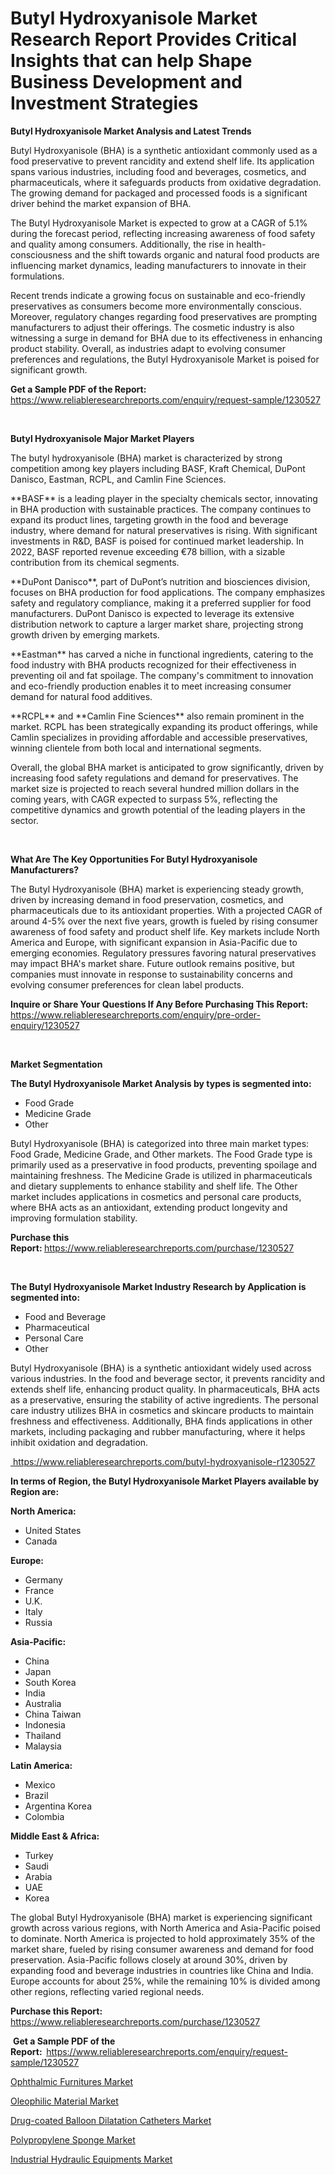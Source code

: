 <p><h1>Butyl Hydroxyanisole Market Research Report Provides Critical Insights that can help Shape Business Development and Investment Strategies</h1></p><p><strong>Butyl Hydroxyanisole Market Analysis and Latest Trends</strong></p>
<p><p>Butyl Hydroxyanisole (BHA) is a synthetic antioxidant commonly used as a food preservative to prevent rancidity and extend shelf life. Its application spans various industries, including food and beverages, cosmetics, and pharmaceuticals, where it safeguards products from oxidative degradation. The growing demand for packaged and processed foods is a significant driver behind the market expansion of BHA.</p><p>The Butyl Hydroxyanisole Market is expected to grow at a CAGR of 5.1% during the forecast period, reflecting increasing awareness of food safety and quality among consumers. Additionally, the rise in health-consciousness and the shift towards organic and natural food products are influencing market dynamics, leading manufacturers to innovate in their formulations. </p><p>Recent trends indicate a growing focus on sustainable and eco-friendly preservatives as consumers become more environmentally conscious. Moreover, regulatory changes regarding food preservatives are prompting manufacturers to adjust their offerings. The cosmetic industry is also witnessing a surge in demand for BHA due to its effectiveness in enhancing product stability. Overall, as industries adapt to evolving consumer preferences and regulations, the Butyl Hydroxyanisole Market is poised for significant growth.</p></p>
<p><strong>Get a Sample PDF of the Report:&nbsp;</strong> <a href="https://www.reliableresearchreports.com/enquiry/request-sample/1230527?utm_campaign=16&utm_medium=2&utm_source=Github&utm_content=ia&utm_term=10112024&utm_id=butyl-hydroxyanisole">https://www.reliableresearchreports.com/enquiry/request-sample/1230527</a></p>
<p>&nbsp;</p>
<p><strong>Butyl Hydroxyanisole Major Market Players</strong></p>
<p><p>The butyl hydroxyanisole (BHA) market is characterized by strong competition among key players including BASF, Kraft Chemical, DuPont Danisco, Eastman, RCPL, and Camlin Fine Sciences. </p><p>**BASF** is a leading player in the specialty chemicals sector, innovating in BHA production with sustainable practices. The company continues to expand its product lines, targeting growth in the food and beverage industry, where demand for natural preservatives is rising. With significant investments in R&D, BASF is poised for continued market leadership. In 2022, BASF reported revenue exceeding €78 billion, with a sizable contribution from its chemical segments.</p><p>**DuPont Danisco**, part of DuPont’s nutrition and biosciences division, focuses on BHA production for food applications. The company emphasizes safety and regulatory compliance, making it a preferred supplier for food manufacturers. DuPont Danisco is expected to leverage its extensive distribution network to capture a larger market share, projecting strong growth driven by emerging markets.</p><p>**Eastman** has carved a niche in functional ingredients, catering to the food industry with BHA products recognized for their effectiveness in preventing oil and fat spoilage. The company's commitment to innovation and eco-friendly production enables it to meet increasing consumer demand for natural food additives.</p><p>**RCPL** and **Camlin Fine Sciences** also remain prominent in the market. RCPL has been strategically expanding its product offerings, while Camlin specializes in providing affordable and accessible preservatives, winning clientele from both local and international segments.</p><p>Overall, the global BHA market is anticipated to grow significantly, driven by increasing food safety regulations and demand for preservatives. The market size is projected to reach several hundred million dollars in the coming years, with CAGR expected to surpass 5%, reflecting the competitive dynamics and growth potential of the leading players in the sector.</p></p>
<p>&nbsp;</p>
<p><strong>What Are The Key Opportunities For Butyl Hydroxyanisole Manufacturers?</strong></p>
<p><p>The Butyl Hydroxyanisole (BHA) market is experiencing steady growth, driven by increasing demand in food preservation, cosmetics, and pharmaceuticals due to its antioxidant properties. With a projected CAGR of around 4-5% over the next five years, growth is fueled by rising consumer awareness of food safety and product shelf life. Key markets include North America and Europe, with significant expansion in Asia-Pacific due to emerging economies. Regulatory pressures favoring natural preservatives may impact BHA's market share. Future outlook remains positive, but companies must innovate in response to sustainability concerns and evolving consumer preferences for clean label products.</p></p>
<p><strong>Inquire or Share Your Questions If Any Before Purchasing This Report:</strong> <a href="https://www.reliableresearchreports.com/enquiry/pre-order-enquiry/1230527?utm_campaign=16&utm_medium=2&utm_source=Github&utm_content=ia&utm_term=10112024&utm_id=butyl-hydroxyanisole">https://www.reliableresearchreports.com/enquiry/pre-order-enquiry/1230527</a></p>
<p>&nbsp;</p>
<p><strong>Market Segmentation</strong></p>
<p><strong>The Butyl Hydroxyanisole Market Analysis by types is segmented into:</strong></p>
<p><ul><li>Food Grade</li><li>Medicine Grade</li><li>Other</li></ul></p>
<p><p>Butyl Hydroxyanisole (BHA) is categorized into three main market types: Food Grade, Medicine Grade, and Other markets. The Food Grade type is primarily used as a preservative in food products, preventing spoilage and maintaining freshness. The Medicine Grade is utilized in pharmaceuticals and dietary supplements to enhance stability and shelf life. The Other market includes applications in cosmetics and personal care products, where BHA acts as an antioxidant, extending product longevity and improving formulation stability.</p></p>
<p><strong>Purchase this Report:&nbsp;</strong><a href="https://www.reliableresearchreports.com/purchase/1230527?utm_campaign=16&utm_medium=2&utm_source=Github&utm_content=ia&utm_term=10112024&utm_id=butyl-hydroxyanisole">https://www.reliableresearchreports.com/purchase/1230527</a></p>
<p>&nbsp;</p>
<p><strong>The Butyl Hydroxyanisole Market Industry Research by Application is segmented into:</strong></p>
<p><ul><li>Food and Beverage</li><li>Pharmaceutical</li><li>Personal Care</li><li>Other</li></ul></p>
<p><p>Butyl Hydroxyanisole (BHA) is a synthetic antioxidant widely used across various industries. In the food and beverage sector, it prevents rancidity and extends shelf life, enhancing product quality. In pharmaceuticals, BHA acts as a preservative, ensuring the stability of active ingredients. The personal care industry utilizes BHA in cosmetics and skincare products to maintain freshness and effectiveness. Additionally, BHA finds applications in other markets, including packaging and rubber manufacturing, where it helps inhibit oxidation and degradation.</p></p>
<p><a href="https://www.reliableresearchreports.com/butyl-hydroxyanisole-r1230527?utm_campaign=16&utm_medium=2&utm_source=Github&utm_content=ia&utm_term=10112024&utm_id=butyl-hydroxyanisole">&nbsp;https://www.reliableresearchreports.com/butyl-hydroxyanisole-r1230527</a></p>
<p><strong>In terms of Region, the Butyl Hydroxyanisole Market Players available by Region are:</strong></p>
<p>
    <p> <strong> North America: </strong>
        <ul>
            <li>United States</li>
            <li>Canada</li>
        </ul>
        </p> 
    <p> <strong> Europe: </strong>
        <ul>
            <li>Germany</li>
            <li>France</li>
            <li>U.K.</li>
            <li>Italy</li>
            <li>Russia</li>
        </ul>
        </p> 
    <p> <strong> Asia-Pacific: </strong>
        <ul>
            <li>China</li>
            <li>Japan</li>
            <li>South Korea</li>
            <li>India</li>
            <li>Australia</li>
            <li>China Taiwan</li>
            <li>Indonesia</li>
            <li>Thailand</li>
            <li>Malaysia</li>
        </ul>
        </p> 
    <p> <strong> Latin America: </strong>
        <ul>
            <li>Mexico</li>
            <li>Brazil</li>
            <li>Argentina Korea</li>
            <li>Colombia</li>
        </ul>
        </p> 
    <p> <strong> Middle East & Africa: </strong>
        <ul>
            <li>Turkey</li>
            <li>Saudi</li>
            <li>Arabia</li>
            <li>UAE</li>
            <li>Korea</li>
        </ul>
    </p>
    </p>
<p><p>The global Butyl Hydroxyanisole (BHA) market is experiencing significant growth across various regions, with North America and Asia-Pacific poised to dominate. North America is projected to hold approximately 35% of the market share, fueled by rising consumer awareness and demand for food preservation. Asia-Pacific follows closely at around 30%, driven by expanding food and beverage industries in countries like China and India. Europe accounts for about 25%, while the remaining 10% is divided among other regions, reflecting varied regional needs.</p></p>
<p><strong>Purchase this Report: </strong><a href="https://www.reliableresearchreports.com/purchase/1230527?utm_campaign=16&utm_medium=2&utm_source=Github&utm_content=ia&utm_term=10112024&utm_id=butyl-hydroxyanisole">https://www.reliableresearchreports.com/purchase/1230527</a></p>
<p>&nbsp;<strong>Get a Sample PDF of the Report:&nbsp;&nbsp;</strong><a href="https://www.reliableresearchreports.com/enquiry/request-sample/1230527?utm_campaign=16&utm_medium=2&utm_source=Github&utm_content=ia&utm_term=10112024&utm_id=butyl-hydroxyanisole">https://www.reliableresearchreports.com/enquiry/request-sample/1230527</a></p>
<p><strong></strong></p>
<p><p><a href="https://issuu.com/reportprime-2/docs/ophthalmic-furnitures-market-size-2_d810eef7a4ad67?utm_campaign=16&utm_medium=2&utm_source=Github&utm_content=ia&utm_term=10112024&utm_id=butyl-hydroxyanisole">Ophthalmic Furnitures Market</a></p><p><a href="https://github.com/pinesamshigoz/Market-Research-Report-List-1/blob/main/oleophilic-material-market.md?utm_campaign=16&utm_medium=2&utm_source=Github&utm_content=ia&utm_term=10112024&utm_id=butyl-hydroxyanisole">Oleophilic Material Market</a></p><p><a href="https://issuu.com/reportprime-2/docs/drug-coated-balloon-dilatation-cath_90f0a9e853533e?utm_campaign=16&utm_medium=2&utm_source=Github&utm_content=ia&utm_term=10112024&utm_id=butyl-hydroxyanisole">Drug-coated Balloon Dilatation Catheters Market</a></p><p><a href="https://github.com/roydonhol47/Market-Research-Report-List-1/blob/main/polypropylene-sponge-market.md?utm_campaign=16&utm_medium=2&utm_source=Github&utm_content=ia&utm_term=10112024&utm_id=butyl-hydroxyanisole">Polypropylene Sponge Market</a></p><p><a href="https://www.linkedin.com/pulse/industrial-hydraulic-equipments-market-size-share-analysis-cgose?utm_campaign=16&utm_medium=2&utm_source=Github&utm_content=ia&utm_term=10112024&utm_id=butyl-hydroxyanisole">Industrial Hydraulic Equipments Market</a></p></p>